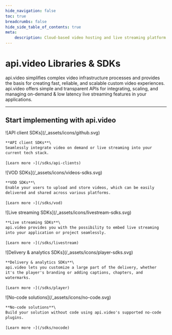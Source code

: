 ```yaml
---
hide_navigation: false
toc: true
breadcrumbs: false
hide_side_table_of_contents: true
meta: 
    description: Cloud-based video hosting and live streaming platform with analytics. Mobile and web SDKs for VOD, live streaming, and player for NodeJS, Javascript, Typescript, Python, Go, PHP, C#, Swift, and Kotlin.
---
```


<div class="section-header">

# api.video <span style="color: var(--accent-10)">Libraries & SDKs</span>

  api.video simplifies complex video infrastructure processes and provides the basis for creating fast, reliable, and scalable custom video experiences. api.video offers simple and transparent APIs for integrating, scaling, and managing on-demand & low latency live streaming features in your applications.

</div>

---

## Start implementing with api.video

<Grid cols="2" gap="3">
<Card pad="3">
    ![API client SDKs](/_assets/icons/github.svg)

    **API client SDKs**\
    Seamlessly integrate video on demand or live streaming into your current tech stack.

    [Learn more ›](/sdks/api-clients)
</Card>
<Card pad="3">
    ![VOD SDKs](/_assets/icons/videos-sdks.svg)

    **VOD SDKs**\
    Enable your users to upload and store videos, which can be easily delivered and shared across various platforms.

    [Learn more ›](/sdks/vod)
</Card>
<Card pad="3">
    ![Live streaming SDKs](/_assets/icons/livestream-sdks.svg)

    **Live streaming SDKs**\
    api.video provides you with the possibility to embed live streaming into your application or project seamlessly.

    [Learn more ›](/sdks/livestream)
</Card>
<Card pad="3">
    ![Delivery & analytics SDKs](/_assets/icons/player-sdks.svg)

    **Delivery & analytics SDKs**\
    api.video lets you customize a large part of the delivery, whether it's the player's branding or adding captions, chapters, and watermarks.

    [Learn more ›](/sdks/player)
</Card>
<Card pad="3">
    ![No-code solutions](/_assets/icons/no-code.svg)

    **No-code solutions**\
    Build your solution without code using api.video's supported no-code plugins.

    [Learn more ›](/sdks/nocode)
</Card>
</Grid>